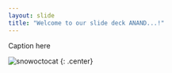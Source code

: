 ```yaml
---
layout: slide
title: "Welcome to our slide deck ANAND...!"
---
```


Caption here

![snowoctocat](https://octodex.github.com/images/snowoctocat.png)
{: .center}
